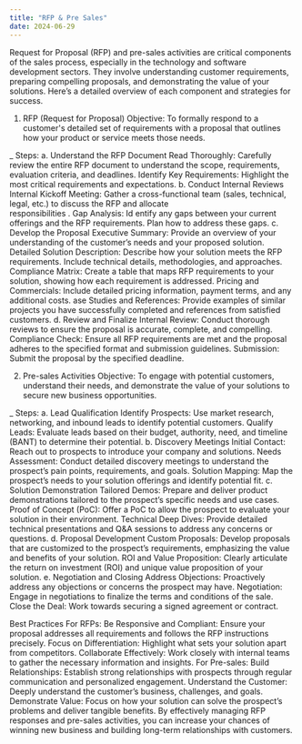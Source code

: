```yaml
---
title: "RFP & Pre Sales"
date: 2024-06-29
---
```


Request for Proposal (RFP) and pre-sales activities are critical components of the sales process, especially in the technology and software development sectors. They involve understanding customer requirements, preparing compelling proposals, and demonstrating the value of your solutions. Here’s a detailed overview of each component and strategies for success.

1. RFP (Request for Proposal)
Objective: To formally respond to a customer's detailed set of requirements with a proposal that outlines how your product or service meets those needs.

 _ Steps:
 a. Understand the RFP Document
 Read Thoroughly: Carefully review the entire RFP document to understand the scope, requirements, evaluation criteria, and 
 deadlines.
 Identify Key Requirements: Highlight the most critical requirements and expectations.
 b. Conduct Internal Reviews
 Internal Kickoff Meeting: Gather a cross-functional team (sales, technical, legal, etc.) to discuss the RFP and allocate  
 responsibilities .
 Gap Analysis: Id
  entify any gaps between your current offerings and the RFP requirements. Plan how to address these gaps.
 c. Develop the Proposal
 Executive Summary: Provide an overview of your understanding of the customer’s needs and your proposed solution.
 Detailed Solution Description: Describe how your solution meets the RFP requirements. Include technical details, 
 methodologies, and approaches.
 Compliance Matrix: Create a table that maps RFP requirements to your solution, showing how each requirement is addressed.
 Pricing and Commercials: Include detailed pricing information, payment terms, and any additional costs.
 ase Studies and References: Provide examples of similar projects you have successfully completed and references from 
 satisfied customers.
 d. Review and Finalize
 Internal Review: Conduct thorough reviews to ensure the proposal is accurate, complete, and compelling.
 Compliance Check: Ensure all RFP requirements are met and the proposal adheres to the specified format and submission 
 guidelines.
 Submission: Submit the proposal by the specified deadline.
    
  


2. Pre-sales Activities
Objective: To engage with potential customers, understand their needs, and demonstrate the value of your solutions to secure new business opportunities.

 _ Steps:
 a. Lead Qualification
 Identify Prospects: Use market research, networking, and inbound leads to identify potential customers. Qualify Leads: 
 Evaluate leads based on their budget, authority, need, and timeline (BANT) to determine their potential.
 b. Discovery Meetings
 Initial Contact: Reach out to prospects to introduce your company and solutions.
 Needs Assessment: Conduct detailed discovery meetings to understand the prospect’s pain points, requirements, and goals.
 Solution Mapping: Map the prospect’s needs to your solution offerings and identify potential fit.
 c. Solution Demonstration
 Tailored Demos: Prepare and deliver product demonstrations tailored to the prospect’s specific needs and use cases.
 Proof of Concept (PoC): Offer a PoC to allow the prospect to evaluate your solution in their environment.
 Technical Deep Dives: Provide detailed technical presentations and Q&A sessions to address any concerns or questions.
 d. Proposal Development
 Custom Proposals: Develop proposals that are customized to the prospect’s requirements, emphasizing the value and benefits 
 of your solution.
 ROI and Value Proposition: Clearly articulate the return on investment (ROI) and unique value proposition of your solution.
 e. Negotiation and Closing
 Address Objections: Proactively address any objections or concerns the prospect may have.
 Negotiation: Engage in negotiations to finalize the terms and conditions of the sale.
 Close the Deal: Work towards securing a signed agreement or contract.

Best Practices
For RFPs:
Be Responsive and Compliant: Ensure your proposal addresses all requirements and follows the RFP instructions precisely.
Focus on Differentiation: Highlight what sets your solution apart from competitors.
Collaborate Effectively: Work closely with internal teams to gather the necessary information and insights.
For Pre-sales:
Build Relationships: Establish strong relationships with prospects through regular communication and personalized engagement.
Understand the Customer: Deeply understand the customer’s business, challenges, and goals.
Demonstrate Value: Focus on how your solution can solve the prospect’s problems and deliver tangible benefits.
By effectively managing RFP responses and pre-sales activities, you can increase your chances of winning new business and building long-term relationships with customers.
